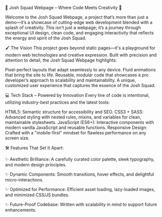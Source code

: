 🌟 Josh Squad Webpage – Where Code Meets Creativity 🚀

Welcome to the Josh Squad Webpage, a project that’s more than just a demo—it’s a showcase of cutting-edge web development blended with a splash of creativity. This isn’t just a webpage; it’s a journey through exceptional UI design, clean code, and engaging interactivity that reflects the energy and spirit of the Josh Squad.

🖌️ The Vision
This project goes beyond static pages—it's a playground for modern web technologies and creative expression. Built with precision and attention to detail, the Josh Squad Webpage highlights:

Pixel-perfect layouts that adapt seamlessly to any device.
Fluid animations that bring the site to life.
Reusable, modular code that showcases a pro developer’s approach to scalability and maintainability.
A unique, customized user experience that captures the essence of the Josh Squad.

💻 Tech Stack – Powered by Innovation
Every line of code is intentional, utilizing industry-best practices and the latest tools:

HTML5: Semantic structure for accessibility and SEO.
CSS3 + SASS: Advanced styling with nested rules, mixins, and variables for clean, maintainable stylesheets.
JavaScript (ES6+): Interactive components with modern vanilla JavaScript and reusable functions.
Responsive Design: Crafted with a "mobile-first" mindset for flawless performance on any screen size.

🛠️ Features That Set It Apart:

✨ Aesthetic Brilliance: A carefully curated color palette, sleek typography, and modern design principles.

✨ Dynamic Components: Smooth transitions, hover effects, and delightful micro-interactions.

✨ Optimized for Performance: Efficient asset loading, lazy-loaded images, and minimized CSS/JS bundles.

✨ Future-Proof Codebase: Written with scalability in mind to support future enhancements.
